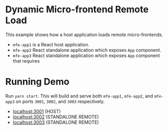 # Dynamic Micro-frontend Remote Load

This example shows how a host application loads remote micro-frontends.

- `mfe-app1` is a React host application.
- `mfe-app2` React standalone application which exposes `App` component.
- `mfe-app3` React standalone application which exposes `App` component that requires


# Running Demo

Run `yarn start`. This will build and serve both `mfe-app1`, `mfe-app2`, and `mfe-app3` on
ports `3001`, `3002`, and `3003` respectively.

- [localhost:3001](http://localhost:3001/) (HOST)
- [localhost:3002](http://localhost:3002/) (STANDALONE REMOTE)
- [localhost:3003](http://localhost:3003/) (STANDALONE REMOTE)

